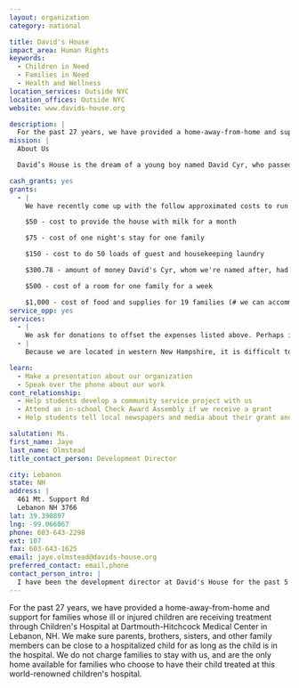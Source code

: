 ```yaml
---
layout: organization
category: national

title: David's House
impact_area: Human Rights
keywords: 
  - Children in Need
  - Families in Need
  - Health and Wellness
location_services: Outside NYC
location_offices: Outside NYC
website: www.davids-house.org

description: |
  For the past 27 years, we have provided a home-away-from-home and support for families whose ill or injured children are receiving treatment through Children's Hospital at Dartmouth-Hitchcock Medical Center in Lebanon, NH. We make sure parents, brothers, sisters, and other family members can be close to a hospitalized child for as long as the child is in the hospital. We do not charge families to stay with us, and are the only home available for families who choose to have their child treated at this world-renowned children's hospital.
mission: |
  About Us

  David’s House is the dream of a young boy named David Cyr, who passed away from leukemia in 1984 at the age of five. For three and a half years, David was treated at Mary Hitchcock Memorial Hospital in Hanover, NH. Visiting David during his hospitalizations was easy for his parents who lived only 20 minutes away. But during this time his family met others who didn’t have that option; instead they slept in their cars, in the waiting room, or in a chair at bedside to be close to their child

cash_grants: yes
grants: 
  - |
    We have recently come up with the follow approximated costs to run our guest services program:

    $50 - cost to provide the house with milk for a month

    $75 - cost of one night's stay for one family

    $150 - cost to do 50 loads of guest and housekeeping laundry

    $300.78 - amount of money David's Cyr, whom we're named after, had saved before he died. This was the first money to start David's House.

    $500 - cost of a room for one family for a week

    $1,000 - cost of food and supplies for 19 families (# we can accommodate) for one month
service_opp: yes
services: 
  - |
    We ask for donations to offset the expenses listed above. Perhaps instead of cash, the students could organize a collection of gift cards to chain stores, which we could then use to purchase items or to give directly to families who are in need. Gas cards are also helpful for families who have to travel to the hospital multiple times for treatments.
  - |
    Because we are located in western New Hampshire, it is difficult to spread the word throughout the country that we are helping families from other states. Perhaps the students could help with a media blitz to resources within your state spreading the word about what we do. To date, we have housed over 213 families from New York.

learn: 
  - Make a presentation about our organization
  - Speak over the phone about our work
cont_relationship: 
  - Help students develop a community service project with us
  - Attend an in-school Check Award Assembly if we receive a grant
  - Help students tell local newspapers and media about their grant and/or project with us

salutation: Ms.
first_name: Jaye
last_name: Olmstead
title_contact_person: Development Director

city: Lebanon
state: NH
address: |
  461 Mt. Support Rd  
  Lebanon NH 3766
lat: 39.390897
lng: -99.066067
phone: 603-643-2298
ext: 107
fax: 603-643-1625
email: jaye.olmstead@davids-house.org
preferred_contact: email,phone
contact_person_intro: |
  I have been the development director at David's House for the past 5 years, and as part of my role I meet with groups who want to do fundraisers for us. Because we serve families from around the country (and world), I am able to travel to let people know who we are and how we've helped people in different states and communities. I am also responsible for all of our publicity, grant writing, and event planning.
---
```

For the past 27 years, we have provided a home-away-from-home and support for families whose ill or injured children are receiving treatment through Children's Hospital at Dartmouth-Hitchcock Medical Center in Lebanon, NH. We make sure parents, brothers, sisters, and other family members can be close to a hospitalized child for as long as the child is in the hospital. We do not charge families to stay with us, and are the only home available for families who choose to have their child treated at this world-renowned children's hospital.